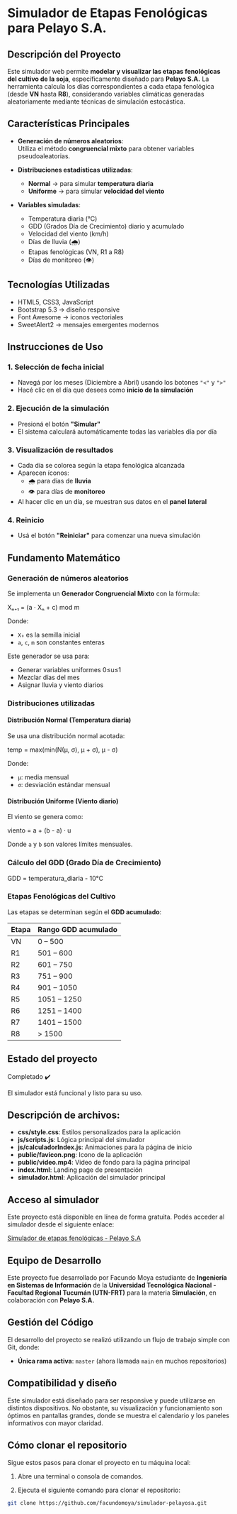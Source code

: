 # Simulador de Etapas Fenológicas para Pelayo S.A.

## Descripción del Proyecto

Este simulador web permite **modelar y visualizar las etapas fenológicas del cultivo de la soja**, específicamente diseñado para **Pelayo S.A.** La herramienta calcula los días correspondientes a cada etapa fenológica (desde **VN** hasta **R8**), considerando variables climáticas generadas aleatoriamente mediante técnicas de simulación estocástica.

## Características Principales

- **Generación de números aleatorios**:  
  Utiliza el método **congruencial mixto** para obtener variables pseudoaleatorias.

- **Distribuciones estadísticas utilizadas**:
  - **Normal** → para simular **temperatura diaria**
  - **Uniforme** → para simular **velocidad del viento**

- **Variables simuladas**:
  - Temperatura diaria (°C)
  - GDD (Grados Día de Crecimiento) diario y acumulado
  - Velocidad del viento (km/h)
  - Días de lluvia (🌧️)
  - Etapas fenológicas (VN, R1 a R8)
  - Días de monitoreo (👁️)

## Tecnologías Utilizadas

- HTML5, CSS3, JavaScript
- Bootstrap 5.3 → diseño responsive
- Font Awesome → iconos vectoriales
- SweetAlert2 → mensajes emergentes modernos

## Instrucciones de Uso

### 1. Selección de fecha inicial
- Navegá por los meses (Diciembre a Abril) usando los botones `"<"` y `">"`
- Hacé clic en el día que desees como **inicio de la simulación**

### 2. Ejecución de la simulación
- Presioná el botón **"Simular"**
- El sistema calculará automáticamente todas las variables día por día

### 3. Visualización de resultados
- Cada día se colorea según la etapa fenológica alcanzada
- Aparecen íconos:
  - 🌧️ para días de **lluvia**
  - 👁️ para días de **monitoreo**
- Al hacer clic en un día, se muestran sus datos en el **panel lateral**

### 4. Reinicio
- Usá el botón **"Reiniciar"** para comenzar una nueva simulación

## Fundamento Matemático

### Generación de números aleatorios
Se implementa un **Generador Congruencial Mixto** con la fórmula:

Xₙ₊₁ = (a · Xₙ + c) mod m

Donde:
- `X₀` es la semilla inicial
- `a`, `c`, `m` son constantes enteras

Este generador se usa para:
- Generar variables uniformes 0≤u≤1 
- Mezclar días del mes
- Asignar lluvia y viento diarios

### Distribuciones utilizadas

#### Distribución Normal (Temperatura diaria)
Se usa una distribución normal acotada:

temp = max(min(N(μ, σ), μ + σ), μ - σ)

Donde:
- `μ`: media mensual
- `σ`: desviación estándar mensual

#### Distribución Uniforme (Viento diario)
El viento se genera como:

viento = a + (b - a) · u

Donde `a` y `b` son valores límites mensuales.

### Cálculo del GDD (Grado Día de Crecimiento)

GDD = temperatura_diaria - 10°C

### Etapas Fenológicas del Cultivo

Las etapas se determinan según el **GDD acumulado**:

| Etapa | Rango GDD acumulado |
|-------|----------------------|
| VN    | 0 – 500              |
| R1    | 501 – 600            |
| R2    | 601 – 750            |
| R3    | 751 – 900            |
| R4    | 901 – 1050           |
| R5    | 1051 – 1250          |
| R6    | 1251 – 1400          |
| R7    | 1401 – 1500          |
| R8    | > 1500               |

## Estado del proyecto
Completado ✔️

El simulador está funcional y listo para su uso.

## Descripción de archivos:
- **css/style.css**: Estilos personalizados para la aplicación
- **js/scripts.js**: Lógica principal del simulador
- **js/calculadorIndex.js**: Animaciones para la página de inicio
- **public/favicon.png**: Icono de la aplicación
- **public/video.mp4**: Video de fondo para la página principal
- **index.html**: Landing page de presentación
- **simulador.html**: Aplicación del simulador principal
 
## Acceso al simulador
Este proyecto está disponible en línea de forma gratuita.
Podés acceder al simulador desde el siguiente enlace:

[Simulador de etapas fenológicas - Pelayo S.A](https://simulador-pelayosa.netlify.app/)

## Equipo de Desarrollo

Este proyecto fue desarrollado por Facundo Moya estudiante de **Ingeniería en Sistemas de Información** de la **Universidad Tecnológica Nacional - Facultad Regional Tucumán (UTN-FRT)** para la materia **Simulación**, en colaboración con **Pelayo S.A.**

## Gestión del Código

El desarrollo del proyecto se realizó utilizando un flujo de trabajo simple con Git, donde:

- **Única rama activa**: `master` (ahora llamada `main` en muchos repositorios)

## Compatibilidad y diseño

Este simulador está diseñado para ser responsive y puede utilizarse en distintos dispositivos. No obstante, su visualización y funcionamiento son óptimos en pantallas grandes, donde se muestra el calendario y los paneles informativos con mayor claridad.

## Cómo clonar el repositorio

Sigue estos pasos para clonar el proyecto en tu máquina local:

1. Abre una terminal o consola de comandos.

2. Ejecuta el siguiente comando para clonar el repositorio:

```bash
git clone https://github.com/facundomoya/simulador-pelayosa.git
